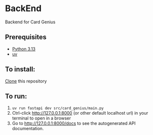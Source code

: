 # BackEnd
Backend for Card Genius

## Prerequisites
- [Python 3.13](https://www.python.org/downloads/)
- [uv](https://docs.astral.sh/uv/getting-started/installation/)

## To install:
[Clone](https://docs.github.com/en/repositories/creating-and-managing-repositories/cloning-a-repository) this repository

## To run:
1. ```uv run fastapi dev src/card_genius/main.py```
2. Ctrl-click http://127.0.0.1:8000 (or other default localhost url) in your terminal to open in a browser
3. Go to http://127.0.0.1:8000/docs to see the autogenerated API documentation.